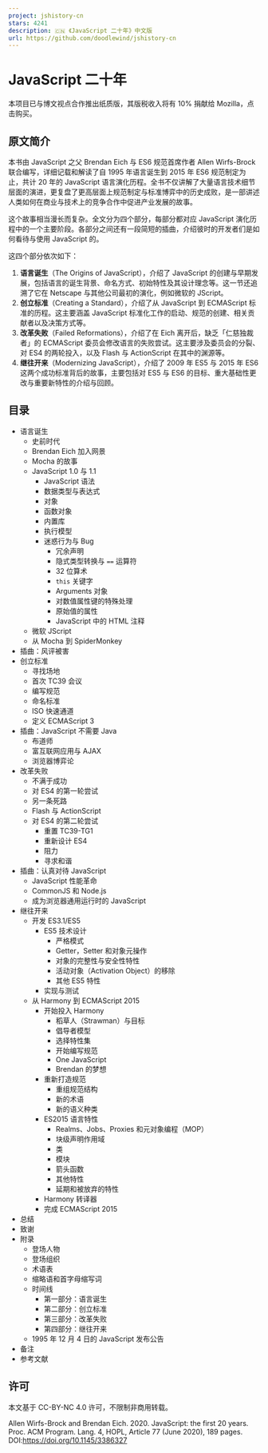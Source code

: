 ```yaml
---
project: jshistory-cn
stars: 4241
description: 🇨🇳 《JavaScript 二十年》中文版
url: https://github.com/doodlewind/jshistory-cn
---
```


JavaScript 二十年
==============

本项目已与博文视点合作推出纸质版，其版税收入将有 10% 捐献给 Mozilla，点击购买。

原文简介
----

本书由 JavaScript 之父 Brendan Eich 与 ES6 规范首席作者 Allen Wirfs-Brock 联合编写，详细记载和解读了自 1995 年语言诞生到 2015 年 ES6 规范制定为止，共计 20 年的 JavaScript 语言演化历程。全书不仅讲解了大量语言技术细节层面的演进，更复盘了更高层面上规范制定与标准博弈中的历史成败，是一部讲述人类如何在商业与技术上的竞争合作中促进产业发展的故事。

这个故事相当漫长而复杂。全文分为四个部分，每部分都对应 JavaScript 演化历程中的一个主要阶段。各部分之间还有一段简短的插曲，介绍彼时的开发者们是如何看待与使用 JavaScript 的。

这四个部分依次如下：

1.  **语言诞生**（The Origins of JavaScript），介绍了 JavaScript 的创建与早期发展，包括语言的诞生背景、命名方式、初始特性及其设计理念等。这一节还追溯了它在 Netscape 与其他公司最初的演化，例如微软的 JScript。
2.  **创立标准**（Creating a Standard），介绍了从 JavaScript 到 ECMAScript 标准的历程。这主要涵盖 JavaScript 标准化工作的启动、规范的创建、相关贡献者以及决策方式等。
3.  **改革失败**（Failed Reformations），介绍了在 Eich 离开后，缺乏「仁慈独裁者」的 ECMAScript 委员会修改语言的失败尝试。这主要涉及委员会的分裂、对 ES4 的两轮投入，以及 Flash 与 ActionScript 在其中的渊源等。
4.  **继往开来**（Modernizing JavaScript），介绍了 2009 年 ES5 与 2015 年 ES6 这两个成功标准背后的故事，主要包括对 ES5 与 ES6 的目标、重大基础性更改与重要新特性的介绍与回顾。

目录
--

-   语言诞生
    -   史前时代
    -   Brendan Eich 加入网景
    -   Mocha 的故事
    -   JavaScript 1.0 与 1.1
        -   JavaScript 语法
        -   数据类型与表达式
        -   对象
        -   函数对象
        -   内置库
        -   执行模型
        -   迷惑行为与 Bug
            -   冗余声明
            -   隐式类型转换与 `==` 运算符
            -   32 位算术
            -   `this` 关键字
            -   Arguments 对象
            -   对数值属性键的特殊处理
            -   原始值的属性
            -   JavaScript 中的 HTML 注释
    -   微软 JScript
    -   从 Mocha 到 SpiderMonkey
-   插曲：风评被害
-   创立标准
    -   寻找场地
    -   首次 TC39 会议
    -   编写规范
    -   命名标准
    -   ISO 快速通道
    -   定义 ECMAScript 3
-   插曲：JavaScript 不需要 Java
    -   布道师
    -   富互联网应用与 AJAX
    -   浏览器博弈论
-   改革失败
    -   不满于成功
    -   对 ES4 的第一轮尝试
    -   另一条死路
    -   Flash 与 ActionScript
    -   对 ES4 的第二轮尝试
        -   重置 TC39-TG1
        -   重新设计 ES4
        -   阻力
        -   寻求和谐
-   插曲：认真对待 JavaScript
    -   JavaScript 性能革命
    -   CommonJS 和 Node.js
    -   成为浏览器通用运行时的 JavaScript
-   继往开来
    -   开发 ES3.1/ES5
        -   ES5 技术设计
            -   严格模式
            -   Getter，Setter 和对象元操作
            -   对象的完整性与安全性特性
            -   活动对象（Activation Object）的移除
            -   其他 ES5 特性
        -   实现与测试
    -   从 Harmony 到 ECMAScript 2015
        -   开始投入 Harmony
            -   稻草人（Strawman）与目标
            -   倡导者模型
            -   选择特性集
            -   开始编写规范
            -   One JavaScript
            -   Brendan 的梦想
        -   重新打造规范
            -   重组规范结构
            -   新的术语
            -   新的语义种类
        -   ES2015 语言特性
            -   Realms、Jobs、Proxies 和元对象编程（MOP）
            -   块级声明作用域
            -   类
            -   模块
            -   箭头函数
            -   其他特性
            -   延期和被放弃的特性
        -   Harmony 转译器
        -   完成 ECMAScript 2015
-   总结
-   致谢
-   附录
    -   登场人物
    -   登场组织
    -   术语表
    -   缩略语和首字母缩写词
    -   时间线
        -   第一部分：语言诞生
        -   第二部分：创立标准
        -   第三部分：改革失败
        -   第四部分：继往开来
    -   1995 年 12 月 4 日的 JavaScript 发布公告
-   备注
-   参考文献

许可
--

本文基于 CC-BY-NC 4.0 许可，不限制非商用转载。

Allen Wirfs-Brock and Brendan Eich. 2020. JavaScript: the first 20 years. Proc. ACM Program. Lang. 4, HOPL, Article 77 (June 2020), 189 pages. DOI:https://doi.org/10.1145/3386327
